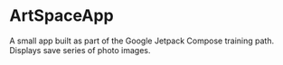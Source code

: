# ArtSpaceApp

A small app built as part of the Google Jetpack Compose training path. Displays save series of photo images.
